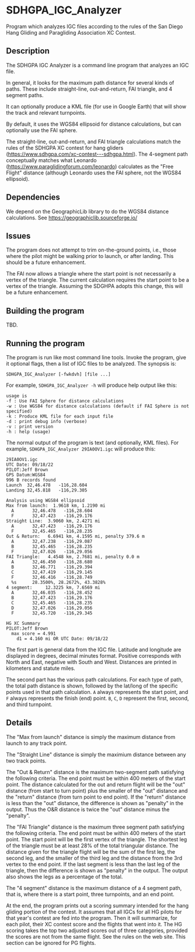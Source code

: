 # SDHGPA_IGC_Analyzer

Program which analyzes IGC files according to the rules of the San Diego Hang Gliding and Paragliding Association XC Contest.

## Description
The SDHGPA IGC Analyzer is a command line program that analyzes an IGC file.

In general, it looks for the maximum path distance for several kinds of paths.  These include straight-line, out-and-return, FAI triangle, and 4 segment paths.

It can optionally produce a KML file (for use in Google Earth) that will show the track and relevant turnpoints.

By default, it uses the WGS84 ellipsoid for distance calculations, but can optionally use the FAI sphere.

The straight-line, out-and-return, and FAI triangle calculations match the rules of the SDHGPA XC contest for hang gliders (https://www.sdhgpa.com/xc-contest---sdhgpa.html).  The 4-segment path conceptually matches what Leonardo (https://www.paraglidingforum.com/leonardo) calculates as the "Free Flight" distance (although Leonardo uses the FAI sphere, not the WGS84 ellipsoid).

## Dependencies
We depend on the GeographicLib library to do the WGS84 distance calculations.  See https://geographiclib.sourceforge.io/

## Issues
The program does not attempt to trim on-the-ground points, i.e., those where the pilot might be walking prior to launch, or after landing.  This should be a future enhancement.

The FAI now allows a triangle where the start point is not necessarily a vertex of the triangle.  The current calculation requires the start point to be a vertex of the triangle.  Assuming the SDGHPA adopts this change, this will be a future enhancement.

## Building the program
TBD.

## Running the program
The program is run like most command line tools.  Invoke the program, give it optional flags, then a list of IGC files to be analyzed.  The synopsis is:

```SDHGPA_IGC_Analyzer [-fwkdvh] [file ...]```

For example, `SDHGPA_IGC_Analyzer -h` will produce help output like this:

```
usage is
-f : Use FAI Sphere for distance calculations
-w : Use WGS84 for distance calculations (default if FAI Sphere is not specified)
-k : Produce KML file for each input file
-d : print debug info (verbose)
-v : print version
-h : help (usage)
```

The normal output of the program is text (and optionally, KML files).  For example, `SDHGPA_IGC_Analyzer 29IA0OV1.igc` will produce this:

```
29IA0OV1.igc
UTC Date: 09/18/22
PILOT:Jeff Brown
GPS Datum:WGS84
996 B records found
Launch  32,46.478   -116,28.604
Landing 32,45.818   -116,29.305

Analysis using WGS84 ellipsoid
Max from launch:  1.9618 km, 1.2190 mi
  A       32,46.478   -116,28.604
  F       32,47.423   -116,29.176
Straight Line:  3.9060 km, 2.4271 mi
  A       32,47.423   -116,29.176
  F       32,45.465   -116,28.235
Out & Return:   6.6941 km, 4.1595 mi, penalty 379.6 m
  A       32,47.238   -116,29.087
  B       32,45.465   -116,28.235
  F       32,47.026   -116,29.056
FAI Triangle:   4.4548 km, 2.7681 mi, penalty 0.0 m
  A       32,46.450   -116,28.680
  B       32,46.771   -116,29.394
  C       32,47.419   -116,29.145
  F       32,46.416   -116,28.749
  %s      28.3500%, 28.2672%, 43.3828%
4 segment:     12.3225 km, 7.6569 mi
  A       32,46.035   -116,28.452
  B       32,47.423   -116,29.176
  C       32,45.465   -116,28.235
  D       32,47.026   -116,29.056
  F       32,45.720   -116,29.345

HG XC Summary
PILOT:Jeff Brown
  max score = 4.991
    d1 = 4.160 mi OR UTC Date: 09/18/22
```
The first part is general data from the IGC file.  Latitude and longitude are displayed in degrees, decimal minutes format.  Positive corresponds with North and East, negative with South and West.  Distances are printed in kilometers and statute miles.

The second part has the various path calculations.  For each type of path, the total path distance is shown, followed by the lat/long of the specific points used in that path calculation.  `A` always represents the start point, and `F` always represents the finish (end) point.  `B`, `C`, `D` represent the first, second, and third turnpoint.

## Details
The "Max from launch" distance is simply the maximum distance from launch to any track point.

The "Straight Line" distance is simply the maximium distance between any two track points.

The "Out & Return" distance is the maximum two-segment path satisfying the following criteria.  The end point must be within 400 meters of the start point.  The distance calculated for the out and return flight will be the "out" distance (from start to turn point) plus the smaller of the "out" distance and the "return" distance (from turn point to end point).  If the "return" distance is less than the "out" distance, the difference is shown as "penalty" in the output.  Thus the O&R distance is twice the "out" distance minus the "penalty".

The "FAI Triangle" distance is the maximum three segment path satisfying the following criteria.  The end point must be within 400 meters of the start point.  The start point will be the first vertex of the triangle.  The shortest leg of the triangle must be at least 28% of the total triangular distance.  The distance given for the triangle flight will be the sum of the first leg, the second leg, and the smaller of the third leg and the distance from the 3rd vertex to the end point.  If the last segment is less than the last leg of the triangle, then the difference is shown as "penalty" in the output.  The output also shows the legs as a percentage of the total.

The "4 segment" distance is the maximum distance of a 4 segment path, that is, where there is a start point, three turnpoints, and an end point.

At the end, the program prints out a scoring summary intended for the hang gliding portion of the contest.  It assumes that all IGCs for all HG pilots for that year's contest are fed into the program.  Then it will summarize, for each pilot, their XC contest score and the flights that went into it.  The HG scoring takes the top two adjusted scores out of three categories, provided the scores are not from the same flight.  See the rules on the web site.  This section can be ignored for PG flights.
